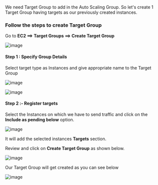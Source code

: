 We need Target Group to add in the Auto Scaling Group. So let's create 1 Target Group having targets as our previously created instances.

### Follow the steps to create Target Group

Go to **EC2 ==> Target Groups ==> Create Target Group**

![image](https://github.com/ajaydabe/Automated-Cloud-Web-Server-Scaling-with-Load-Balancing-Domain-Routing/assets/160045230/1b6edd8c-2403-4a30-be4f-2e94213ff459)

#### Step 1 : Specify Group Details

Select target type as Instances and give appropriate name to the Target Group

![image](https://github.com/ajaydabe/Automated-Cloud-Web-Server-Scaling-with-Load-Balancing-Domain-Routing/assets/160045230/d0597a06-9d32-441a-95b9-1d5c8a9e5d2c)

![image](https://github.com/ajaydabe/Automated-Cloud-Web-Server-Scaling-with-Load-Balancing-Domain-Routing/assets/160045230/904179ba-e920-42cc-bff3-0c0a5c475b17)

#### Step 2 :- Register targets

Select the Instances on which we have to send traffic and click on the **Include as pending below** option.

![image](https://github.com/ajaydabe/Automated-Cloud-Web-Server-Scaling-with-Load-Balancing-Domain-Routing/assets/160045230/9136d659-ca0c-49c8-ab3b-6e04a4908c38)

It will add the selected instances **Targets** section.

Review and click on **Create Target Group** as shown below.

![image](https://github.com/ajaydabe/Automated-Cloud-Web-Server-Scaling-with-Load-Balancing-Domain-Routing/assets/160045230/e267bba1-a452-43bf-9c74-42b76d6f9ed3)

Our Target Group will get created as you can see below

![image](https://github.com/ajaydabe/Automated-Cloud-Web-Server-Scaling-with-Load-Balancing-Domain-Routing/assets/160045230/85d69ab4-9b39-45bd-8a1b-ef9fb2cc7ff8)
